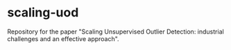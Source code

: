 # scaling-uod
Repository for the paper "Scaling Unsupervised Outlier Detection: industrial challenges and an effective approach".
